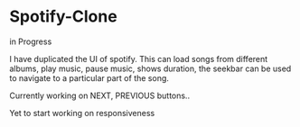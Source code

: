 # Spotify-Clone
in Progress

I have duplicated the UI of spotify.
This can load songs from different albums, play music, pause music, shows duration, the seekbar can be used to navigate to a particular part of the song.

Currently working on NEXT, PREVIOUS buttons..

Yet to start working on responsiveness
